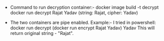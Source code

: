 * Command to run decryption container:-
docker image build -t decrypt <path to the conaining folder>
docker run decrypt Rajat Yadav (string: Rajat, cipher: Yadav)

* The two containers are pipe enabled. Example:- 
I tried in powershell: docker run decrypt (docker run encrypt Rajat Yadav) Yadav
This will return original string - "Rajat".